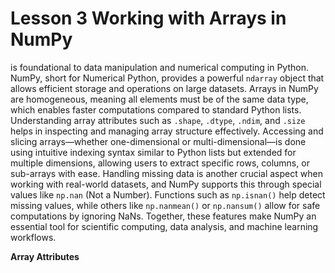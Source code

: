 # Lesson 3 Working with Arrays in NumPy

is foundational to data manipulation and numerical computing in Python. NumPy, short for Numerical Python, provides a powerful `ndarray` object that allows efficient storage and operations on large datasets. Arrays in NumPy are homogeneous, meaning all elements must be of the same data type, which enables faster computations compared to standard Python lists. Understanding array attributes such as `.shape`, `.dtype`, `.ndim`, and `.size` helps in inspecting and managing array structure effectively. Accessing and slicing arrays—whether one-dimensional or multi-dimensional—is done using intuitive indexing syntax similar to Python lists but extended for multiple dimensions, allowing users to extract specific rows, columns, or sub-arrays with ease. Handling missing data is another crucial aspect when working with real-world datasets, and NumPy supports this through special values like `np.nan` (Not a Number). Functions such as `np.isnan()` help detect missing values, while others like `np.nanmean()` or `np.nansum()` allow for safe computations by ignoring NaNs. Together, these features make NumPy an essential tool for scientific computing, data analysis, and machine learning workflows.

**Array Attributes**
